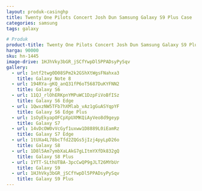 ```yaml
---
layout: produk-casinghp
title: Twenty One Pilots Concert Josh Dun Samsung Galaxy S9 Plus Case
categories: samsung
tags: galaxy

# Produk
product-title: Twenty One Pilots Concert Josh Dun Samsung Galaxy S9 Plus Case
harga: 90000
sku: hn-1445
image-drive: 1HJhVky3bGR_jSCfYwpDl5PPADsyPySqv
gallery:
  - url: 1ntf2twg0D08SPm2k2GShXtWgsFNahxa3
    title: Galaxy Note 8
  - url: 194RYa-gKQ_anQ31fP6oT5687DuKYFNN2
    title: Galaxy S6
  - url: 11QJ_rlOhERKpnYMPuWC1DzpFiVoBfISz
    title: Galaxy S6 Edge
  - url: 1QwxzNW5TFb7hXMlab_vAz1gGuASYqpYF
    title: Galaxy S6 Edge Plus
  - url: 1sOyEkyapOFCpXpUXMKQiAyVeo8d9geyp
    title: Galaxy S7
  - url: 14vDcOW0vVcGyf1uxww1D8889L0iEamRz
    title: Galaxy S7 Edge
  - url: 1tUXa4L78bcTfd2ZQGs5jIzj4pyLpD26o
    title: Galaxy S8
  - url: 1D8l5Am7ymbXaLAkG7gLItmYXfDk832gQ
    title: Galaxy S8 Plus
  - url: 1YTT-SLthUTBA-3pcCwQP9gJLT26MYbUr
    title: Galaxy S9
  - url: 1HJhVky3bGR_jSCfYwpDl5PPADsyPySqv
    title: Galaxy S9 Plus
---
```

